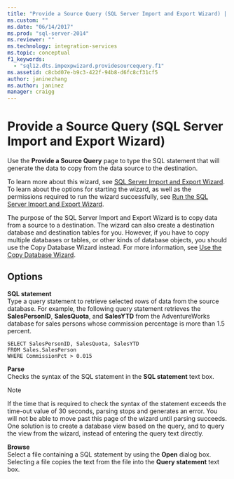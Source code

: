 ```yaml
---
title: "Provide a Source Query (SQL Server Import and Export Wizard) | Microsoft Docs"
ms.custom: ""
ms.date: "06/14/2017"
ms.prod: "sql-server-2014"
ms.reviewer: ""
ms.technology: integration-services
ms.topic: conceptual
f1_keywords: 
  - "sql12.dts.impexpwizard.providesourcequery.f1"
ms.assetid: c8cbd07e-b9c3-422f-94b8-d6fc8cf31cf5
author: janinezhang
ms.author: janinez
manager: craigg
---
```

# Provide a Source Query (SQL Server Import and Export Wizard)
  Use the **Provide a Source Query** page to type the SQL statement that will generate the data to copy from the data source to the destination.  
  
 To learn more about this wizard, see [SQL Server Import and Export Wizard](import-and-export-data-with-the-sql-server-import-and-export-wizard.md). To learn about the options for starting the wizard, as well as the permissions required to run the wizard successfully, see [Run the SQL Server Import and Export Wizard](start-the-sql-server-import-and-export-wizard.md).  
  
 The purpose of the SQL Server Import and Export Wizard is to copy data from a source to a destination. The wizard can also create a destination database and destination tables for you. However, if you have to copy multiple databases or tables, or other kinds of database objects, you should use the Copy Database Wizard instead. For more information, see [Use the Copy Database Wizard](../../relational-databases/databases/use-the-copy-database-wizard.md).  
  
## Options  
 **SQL statement**  
 Type a query statement to retrieve selected rows of data from the source database. For example, the following query statement retrieves the **SalesPersonID**, **SalesQuota**, and **SalesYTD** from the AdventureWorks database for sales persons whose commission percentage is more than 1.5 percent.  
  
```  
SELECT SalesPersonID, SalesQuota, SalesYTD  
FROM Sales.SalesPerson  
WHERE CommissionPct > 0.015  
```  
  
 **Parse**  
 Checks the syntax of the SQL statement in the **SQL statement** text box.  
  
> [!NOTE]  
>  If the time that is required to check the syntax of the statement exceeds the time-out value of 30 seconds, parsing stops and generates an error. You will not be able to move past this page of the wizard until parsing succeeds. One solution is to create a database view based on the query, and to query the view from the wizard, instead of entering the query text directly.  
  
 **Browse**  
 Select a file containing a SQL statement by using the **Open** dialog box. Selecting a file copies the text from the file into the **Query statement** text box.  
  
  
